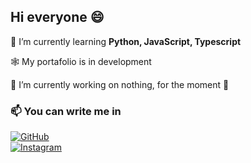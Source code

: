 ## Hi everyone 😄

🌱 I’m currently learning **Python, JavaScript, Typescript**  

🕸️ My portafolio is in development  

🔭 I’m currently working on nothing, for the moment 🍰  

### 📫 You can write me in 
[![GitHub](https://img.shields.io/badge/GitHub-@Camilo-blue?logo=github)](https://github.com/DvCami)  
[![Instagram](https://img.shields.io/badge/Instagram-@Camilo-blue?logo=instagram)](https://www.instagram.com/Camilo_Banks)  

